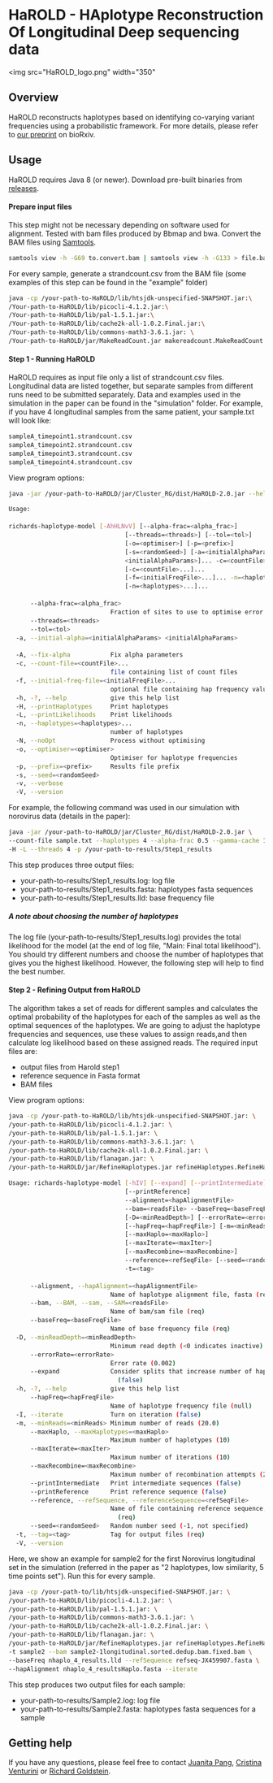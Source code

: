 # HaROLD - HAplotype Reconstruction Of Longitudinal Deep sequencing data
<p align="center">

<img src="HaROLD_logo.png" width="350"


## Overview
HaROLD reconstructs haplotypes based on identifying co-varying variant frequencies using a probabilistic framework. For more details, please refer to [our preprint](https://www.biorxiv.org/content/10.1101/444877v2) on bioRxiv.

## Usage

HaROLD requires Java 8 (or newer). Download pre-built binaries from [releases](https://github.com/ucl-pathgenomics-HaROLD/releases/tag/v2.0.0).

#### Prepare input files
This step might not be necessary depending on software used for alignment. Tested with bam files produced by Bbmap and bwa. 
Convert the BAM files using [Samtools](http://www.htslib.org).

```sh
samtools view -h -G69 to.convert.bam | samtools view -h -G133 > file.bam
```

For every sample, generate a strandcount.csv from the BAM file (some examples of this step can be found in the "example" folder)

```sh
java -cp /your-path-to-HaROLD/lib/htsjdk-unspecified-SNAPSHOT.jar:\
/Your-path-to-HaROLD/lib/picocli-4.1.2.jar:\
/Your-path-to-HaROLD/lib/pal-1.5.1.jar:\
/Your-path-to-HaROLD/lib/cache2k-all-1.0.2.Final.jar:\
/Your-path-to-HaROLD/lib/commons-math3-3.6.1.jar: \
/Your-path-to-HaROLD/jar/MakeReadCount.jar makereadcount.MakeReadCount file.bam
```

#### Step 1 - Running HaROLD
HaROLD requires as input file only a list of strandcount.csv files. Longitudinal data are listed together, but separate samples from different runs need to be submitted separately. 
Data and examples used in the simulation in the paper can be found in the "simulation" folder.
For example, if you have 4 longitudinal samples from the same patient, your sample.txt will look like:

```sh
sampleA_timepoint1.strandcount.csv
sampleA_timepoint2.strandcount.csv
sampleA_timepoint3.strandcount.csv
sampleA_timepoint4.strandcount.csv
```

View program options:

```sh
java -jar /your-path-to-HaROLD/jar/Cluster_RG/dist/HaROLD-2.0.jar --help
```
```sh
Usage: 

richards-haplotype-model [-AhHLNvV] [--alpha-frac=<alpha_frac>]
                                [--threads=<threads>] [--tol=<tol>]
                                [-o=<optimiser>] [-p=<prefix>]
                                [-s=<randomSeed>] [-a=<initialAlphaParams>
                                <initialAlphaParams>]... -c=<countFile>...
                                [-c=<countFile>...]...
                                [-f=<initialFreqFile>...]... -n=<haplotypes>...
                                [-n=<haplotypes>...]...

      --alpha-frac=<alpha_frac>
                            Fraction of sites to use to optimise error parameters
      --threads=<threads>
      --tol=<tol>
  -a, --initial-alpha=<initialAlphaParams> <initialAlphaParams>

  -A, --fix-alpha           Fix alpha parameters
  -c, --count-file=<countFile>...
                            file containing list of count files
  -f, --initial-freq-file=<initialFreqFile>...
                            optional file containing hap frequency values
  -h, -?, --help            give this help list
  -H, --printHaplotypes     Print haplotypes
  -L, --printLikelihoods    Print likelihoods
  -n, --haplotypes=<haplotypes>...
                            number of haplotypes
  -N, --noOpt               Process without optimising
  -o, --optimiser=<optimiser>
                            Optimiser for haplotype frequencies
  -p, --prefix=<prefix>     Results file prefix
  -s, --seed=<randomSeed>
  -v, --verbose
  -V, --version
```

For example, the following command was used in our simulation with norovirus data (details in the paper):


```sh
java -jar /your-path-to-HaROLD/jar/Cluster_RG/dist/HaROLD-2.0.jar \
--count-file sample.txt --haplotypes 4 --alpha-frac 0.5 --gamma-cache 10000 \
-H -L --threads 4 -p /your-path-to-results/Step1_results
```

This step produces three output files: 

- your-path-to-results/Step1_results.log: log file 
- your-path-to-results/Step1_results.fasta: haplotypes fasta sequences 
- your-path-to-results/Step1_results.lld: base frequency file 




##### A note about choosing the number of haplotypes

The log file (your-path-to-results/Step1_results.log) provides the total likelihood for the model (at the end of log file, "Main: Final total likelihood"). You should try different numbers and choose the number of haplotypes that gives you the highest likelihood. However, the following step will help to find the best number. 

#### Step 2 - Refining Output from HaROLD


The algorithm takes a set of reads for different samples and calculates the optimal probability of the haplotypes for each of the samples as well as the optimal sequences of the haplotypes. We are going to adjust the haplotype frequencies and sequences, use these values to assign reads,and then calculate log likelihood based on these assigned reads. 
The required input files are: 

- output files from Harold step1
- reference sequence in Fasta format 
- BAM files 

View program options:

```sh
java -cp /your-path-to-HaROLD/lib/htsjdk-unspecified-SNAPSHOT.jar: \
/your-path-to-HaROLD/lib/picocli-4.1.2.jar: \
/your-path-to-HaROLD/lib/pal-1.5.1.jar: \
/your-path-to-HaROLD/lib/commons-math3-3.6.1.jar: \
/your-path-to-HaROLD/lib/cache2k-all-1.0.2.Final.jar: \
/your-path-to-HaROLD/lib/flanagan.jar: \
/your-path-to-HaROLD/jar/RefineHaplotypes.jar refineHaplotypes.RefineHaplotypes -h
```
```sh
Usage: richards-haplotype-model [-hIV] [--expand] [--printIntermediate]
                                [--printReference]
                                --alignment=<hapAlignmentFile>
                                --bam=<readsFile> --baseFreq=<baseFreqFile>
                                [-D=<minReadDepth>] [--errorRate=<errorRate>]
                                [--hapFreq=<hapFreqFile>] [-m=<minReads>]
                                [--maxHaplo=<maxHaplo>]
                                [--maxIterate=<maxIter>]
                                [--maxRecombine=<maxRecombine>]
                                --reference=<refSeqFile> [--seed=<randomSeed>]
                                -t=<tag>

      --alignment, --hapAlignment=<hapAlignmentFile>
                            Name of haplotype alignment file, fasta (req)
      --bam, --BAM, --sam, --SAM=<readsFile>
                            Name of bam/sam file (req)
      --baseFreq=<baseFreqFile>
                            Name of base frequency file (req)
  -D, --minReadDepth=<minReadDepth>
                            Minimum read depth (<0 indicates inactive) (-1.)
      --errorRate=<errorRate>
                            Error rate (0.002)
      --expand              Consider splits that increase number of haplotypes
                              (false)
  -h, -?, --help            give this help list
      --hapFreq=<hapFreqFile>
                            Name of haplotype frequency file (null)
  -I, --iterate             Turn on iteration (false)
  -m, --minReads=<minReads> Minimum number of reads (20.0)
      --maxHaplo, --maxHaplotypes=<maxHaplo>
                            Maximum number of haplotypes (10)
      --maxIterate=<maxIter>
                            Maximum number of iterations (10)
      --maxRecombine=<maxRecombine>
                            Maximum number of recombination attempts (20)
      --printIntermediate   Print intermediate sequences (false)
      --printReference      Print reference sequence (false)
      --reference, --refSequence, --referenceSequence=<refSeqFile>
                            Name of file containing reference sequence, fasta
                              (req)
      --seed=<randomSeed>   Random number seed (-1, not specified)
  -t, --tag=<tag>           Tag for output files (req)
  -V, --version
```

Here, we show an example for sample2 for the first Norovirus longitudinal set in the simulation (referred in the paper as "2 haplotypes, low similarity, 5 time points set"). Run this for every sample.

```sh
java -cp /your-path-to/lib/htsjdk-unspecified-SNAPSHOT.jar: \
/your-path-to-HaROLD/lib/picocli-4.1.2.jar: \
/your-path-to-HaROLD/lib/pal-1.5.1.jar: \
/your-path-to-HaROLD/lib/commons-math3-3.6.1.jar: \
/your-path-to-HaROLD/lib/cache2k-all-1.0.2.Final.jar: \
/your-path-to-HaROLD/lib/flanagan.jar: \
/your-path-to-HaROLD/jar/RefineHaplotypes.jar refineHaplotypes.RefineHaplotypes \
-t sample2 --bam sample2-1longitudinal.sorted.dedup.bam.fixed.bam \
--baseFreq nhaplo_4_results.lld --refSequence refseq-JX459907.fasta \
--hapAlignment nhaplo_4_resultsHaplo.fasta --iterate
```

This step produces two output files for each sample: 

- your-path-to-results/Sample2.log: log file
- your-path-to-results/Sample2.fasta: haplotypes fasta sequences for a sample


## Getting help

If you have any questions, please feel free to contact [Juanita Pang](mailto:juanita.pang.16@ucl.ac.uk), [Cristina Venturini](mailto:c.venturini@ucl.ac.uk)  or [Richard Goldstein](mailto:r.goldstein@ucl.ac.uk).
